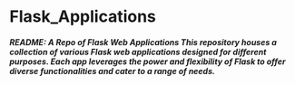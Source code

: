 # Flask_Applications
<h5>
README: A Repo of Flask Web Applications
This repository houses a collection of various Flask web applications designed for different purposes. Each app leverages the power and flexibility of Flask to offer diverse functionalities and cater to a range of needs.</h5>
